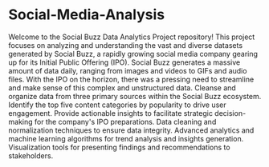 # Social-Media-Analysis
Welcome to the Social Buzz Data Analytics Project repository! This project focuses on analyzing and understanding the vast and diverse datasets generated by Social Buzz, a rapidly growing social media company gearing up for its Initial Public Offering (IPO).
Social Buzz generates a massive amount of data daily, ranging from images and videos to GIFs and audio files. With the IPO on the horizon, there was a pressing need to streamline and make sense of this complex and unstructured data.
Cleanse and organize data from three primary sources within the Social Buzz ecosystem.
Identify the top five content categories by popularity to drive user engagement.
Provide actionable insights to facilitate strategic decision-making for the company's IPO preparations.
Data cleaning and normalization techniques to ensure data integrity.
Advanced analytics and machine learning algorithms for trend analysis and insights generation.
Visualization tools for presenting findings and recommendations to stakeholders.
